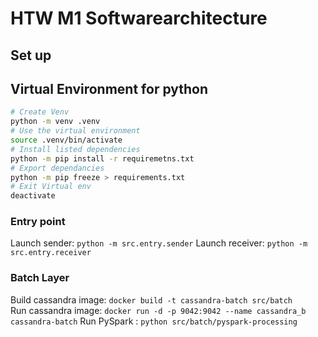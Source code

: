 # HTW M1 Softwarearchitecture

## Set up
## Virtual Environment for python
```bash
# Create Venv 
python -m venv .venv
# Use the virtual environment
source .venv/bin/activate
# Install listed dependencies
python -m pip install -r requiremetns.txt
# Export dependancies
python -m pip freeze > requirements.txt
# Exit Virtual env
deactivate
```

### Entry point
Launch sender: `python -m src.entry.sender`
Launch receiver: `python -m src.entry.receiver`

### Batch Layer
Build cassandra image: `docker build -t cassandra-batch src/batch`  
Run cassandra image: `docker run -d -p 9042:9042 --name cassandra_b cassandra-batch`
Run PySpark : `python src/batch/pyspark-processing`